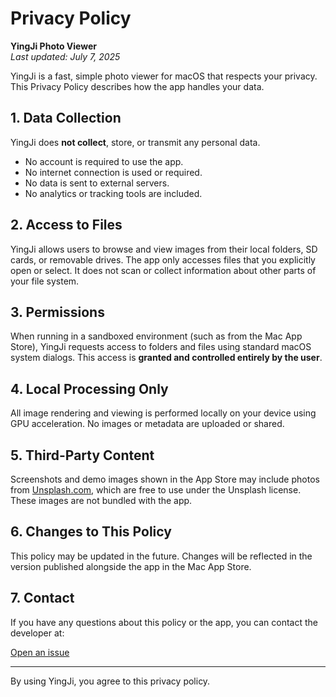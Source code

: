 # Privacy Policy

**YingJi Photo Viewer**  
_Last updated: July 7, 2025_

YingJi is a fast, simple photo viewer for macOS that respects your privacy. This Privacy Policy describes how the app handles your data.

## 1. Data Collection

YingJi does **not collect**, store, or transmit any personal data.

- No account is required to use the app.
- No internet connection is used or required.
- No data is sent to external servers.
- No analytics or tracking tools are included.

## 2. Access to Files

YingJi allows users to browse and view images from their local folders, SD cards, or removable drives. The app only accesses files that you explicitly open or select. It does not scan or collect information about other parts of your file system.

## 3. Permissions

When running in a sandboxed environment (such as from the Mac App Store), YingJi requests access to folders and files using standard macOS system dialogs. This access is **granted and controlled entirely by the user**.

## 4. Local Processing Only

All image rendering and viewing is performed locally on your device using GPU acceleration. No images or metadata are uploaded or shared.

## 5. Third-Party Content

Screenshots and demo images shown in the App Store may include photos from [Unsplash.com](https://unsplash.com), which are free to use under the Unsplash license. These images are not bundled with the app.

## 6. Changes to This Policy

This policy may be updated in the future. Changes will be reflected in the version published alongside the app in the Mac App Store.

## 7. Contact

If you have any questions about this policy or the app, you can contact the developer at:

[Open an issue](https://github.com/knuzk/yingji/issues)

---

By using YingJi, you agree to this privacy policy.
